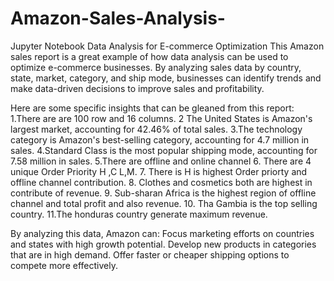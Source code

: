# Amazon-Sales-Analysis-
Jupyter Notebook
Data Analysis for E-commerce Optimization
This Amazon sales report is a great example of how data analysis can be used to optimize e-commerce businesses. By analyzing sales data by country, state, market, category, and ship mode, businesses can identify trends and make data-driven decisions to improve sales and profitability.


Here are some specific insights that can be gleaned from this report:
1.There are are 100 row and 16 columns.
2 The United States is Amazon's largest market, accounting for 42.46% of total sales.
3.The technology category is Amazon's best-selling category, accounting for 4.7 million in sales.
4.Standard Class is the most popular shipping mode, accounting for 7.58 million in sales.
5.There are offline and online channel 
6. There are 4 unique Order Priority H ,C L,M.
7.  There is H is highest Order priorty and offline channel contribution.
8. Clothes and cosmetics both are highest in contribute of revenue.
9. Sub-sharan Africa is the highest region of offline channel and total profit and also revenue.
10. Tha Gambia is the  top selling country.
11.The honduras country generate maximum revenue.

By analyzing this data, Amazon can:
Focus marketing efforts on countries and states with high growth potential.
Develop new products in categories that are in high demand.
Offer faster or cheaper shipping options to compete more effectively.
